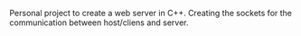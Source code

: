 Personal project to create a web server in C++. Creating the sockets for the communication between host/cliens and server.